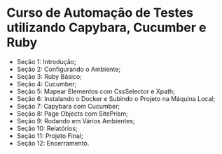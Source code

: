 # Curso de Automação de Testes utilizando Capybara, Cucumber e Ruby

* Seção 1: Introdução;
* Seção 2: Configurando o Ambiente;
* Seção 3: Ruby Básico;
* Seção 4: Cucumber;
* Seção 5: Mapear Elementos com CssSelector e Xpath;
* Seção 6: Instalando o Docker e Subindo o Projeto na Máquina Local;
* Seção 7: Capybara com Cucumber;
* Seção 8: Page Objects com SitePrism;
* Seção 9: Rodando em Vários Ambientes;
* Seção 10: Relatórios;
* Seção 11: Projeto Final;
* Seção 12: Encerramento.
